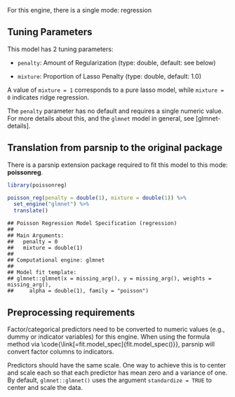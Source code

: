 


For this engine, there is a single mode: regression

## Tuning Parameters



This model has 2 tuning parameters:

- `penalty`: Amount of Regularization (type: double, default: see below)

- `mixture`: Proportion of Lasso Penalty (type: double, default: 1.0)

A value of `mixture = 1` corresponds to a pure lasso model, while `mixture = 0` indicates ridge regression.

The `penalty` parameter has no default and requires a single numeric value. For more details about this, and the `glmnet` model in general, see [glmnet-details].

## Translation from parsnip to the original package

There is a parsnip extension package required to fit this model to this mode: **poissonreg**.


```r
library(poissonreg)

poisson_reg(penalty = double(1), mixture = double(1)) %>% 
  set_engine("glmnet") %>% 
  translate()
```

```
## Poisson Regression Model Specification (regression)
## 
## Main Arguments:
##   penalty = 0
##   mixture = double(1)
## 
## Computational engine: glmnet 
## 
## Model fit template:
## glmnet::glmnet(x = missing_arg(), y = missing_arg(), weights = missing_arg(), 
##     alpha = double(1), family = "poisson")
```

## Preprocessing requirements


Factor/categorical predictors need to be converted to numeric values (e.g., dummy or indicator variables) for this engine. When using the formula method via \\code{\\link[=fit.model_spec]{fit.model_spec()}}, parsnip will convert factor columns to indicators.


Predictors should have the same scale. One way to achieve this is to center and 
scale each so that each predictor has mean zero and a variance of one.
By default, `glmnet::glmnet()` uses the argument `standardize = TRUE` to center and scale the data. 


